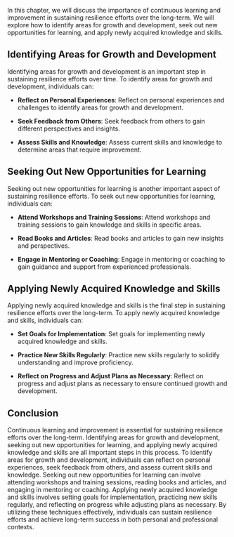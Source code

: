 
In this chapter, we will discuss the importance of continuous learning and improvement in sustaining resilience efforts over the long-term. We will explore how to identify areas for growth and development, seek out new opportunities for learning, and apply newly acquired knowledge and skills.

Identifying Areas for Growth and Development
--------------------------------------------

Identifying areas for growth and development is an important step in sustaining resilience efforts over time. To identify areas for growth and development, individuals can:

* **Reflect on Personal Experiences**: Reflect on personal experiences and challenges to identify areas for growth and development.

* **Seek Feedback from Others**: Seek feedback from others to gain different perspectives and insights.

* **Assess Skills and Knowledge**: Assess current skills and knowledge to determine areas that require improvement.

Seeking Out New Opportunities for Learning
------------------------------------------

Seeking out new opportunities for learning is another important aspect of sustaining resilience efforts. To seek out new opportunities for learning, individuals can:

* **Attend Workshops and Training Sessions**: Attend workshops and training sessions to gain knowledge and skills in specific areas.

* **Read Books and Articles**: Read books and articles to gain new insights and perspectives.

* **Engage in Mentoring or Coaching**: Engage in mentoring or coaching to gain guidance and support from experienced professionals.

Applying Newly Acquired Knowledge and Skills
--------------------------------------------

Applying newly acquired knowledge and skills is the final step in sustaining resilience efforts over the long-term. To apply newly acquired knowledge and skills, individuals can:

* **Set Goals for Implementation**: Set goals for implementing newly acquired knowledge and skills.

* **Practice New Skills Regularly**: Practice new skills regularly to solidify understanding and improve proficiency.

* **Reflect on Progress and Adjust Plans as Necessary**: Reflect on progress and adjust plans as necessary to ensure continued growth and development.

Conclusion
----------

Continuous learning and improvement is essential for sustaining resilience efforts over the long-term. Identifying areas for growth and development, seeking out new opportunities for learning, and applying newly acquired knowledge and skills are all important steps in this process. To identify areas for growth and development, individuals can reflect on personal experiences, seek feedback from others, and assess current skills and knowledge. Seeking out new opportunities for learning can involve attending workshops and training sessions, reading books and articles, and engaging in mentoring or coaching. Applying newly acquired knowledge and skills involves setting goals for implementation, practicing new skills regularly, and reflecting on progress while adjusting plans as necessary. By utilizing these techniques effectively, individuals can sustain resilience efforts and achieve long-term success in both personal and professional contexts.

